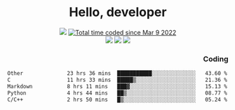 # <div align='center' >Hello, developer</div>

<div align='center'>
  <a ><img src="https://img.shields.io/badge/dynamic/json?url=https%3A%2F%2Fapi.swo.moe%2Fstats%2Fgithub%2FFree-Aaron-Li&query=count&color=181717&label=GitHub&labelColor=282c34&logo=github&suffix=+follows&cacheSeconds=3600"></a>
  <a href="https://wakatime.com/@fe40087f-8eae-48dc-9950-ad0633db1591"><img src="https://wakatime.com/badge/user/fe40087f-8eae-48dc-9950-ad0633db1591.svg" alt="Total time coded since Mar 9 2022" /></a>
</div>
<div align='center'>
  <a><img src="https://img.shields.io/badge/Rookie-blue?style=plastic&logo=c&logoColor=blue&labelColor=F5B7DB"></a>
  <a><img src="https://img.shields.io/badge/Rookie-blue?style=plastic&logo=c%2B%2B&logoColor=blue&labelColor=F5B7DB"></a> 
  <a><img src="https://img.shields.io/badge/Rookie-blue?style=plastic&logo=python&logoColor=blue&labelColor=F5B7DB"></a> 
</div>

<div align='right'>
  <h3>Coding</h3>
</div>

<!--START_SECTION:waka-->

```txt
Other              23 hrs 36 mins  ███████████░░░░░░░░░░░░░░   43.60 %
C                  11 hrs 33 mins  █████▒░░░░░░░░░░░░░░░░░░░   21.36 %
Markdown           8 hrs 11 mins   ███▓░░░░░░░░░░░░░░░░░░░░░   15.13 %
Python             4 hrs 44 mins   ██▒░░░░░░░░░░░░░░░░░░░░░░   08.77 %
C/C++              2 hrs 50 mins   █▒░░░░░░░░░░░░░░░░░░░░░░░   05.24 %
```

<!--END_SECTION:waka-->




